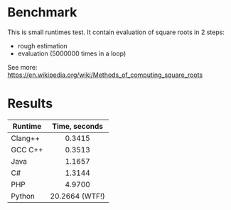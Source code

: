 # Benchmark

This is small runtimes test. It contain evaluation of square roots in 2 steps:
* rough estimation
* evaluation (5000000 times in a loop)

See more: https://en.wikipedia.org/wiki/Methods_of_computing_square_roots

# Results

| Runtime       | Time, seconds |
| ------------- |:-------------:|
| Clang++       | 0.3415        |
| GCC C++       | 0.3513        |
| Java          | 1.1657        |
| C#            | 1.3144        |
| PHP           | 4.9700        |
| Python        | 20.2664 (WTF!)|
